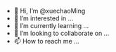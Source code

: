 - 👋 Hi, I’m @xuechaoMing
- 👀 I’m interested in ...
- 🌱 I’m currently learning ...
- 💞️ I’m looking to collaborate on ...
- 📫 How to reach me ...

<!---
xuechaoMing/xuechaoMing is a ✨ special ✨ repository because its `README.md` (this file) appears on your GitHub profile.
You can click the Preview link to take a look at your changes.
--->
